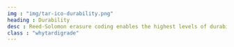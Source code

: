 ```yaml
---
img : "img/tar-ico-durability.png"
heading : Durability
desc : Reed-Solomon erasure coding enables the highest levels of durability for all files uploaded to the Tardigrade network.
class : "whytardigrade"
---
```


